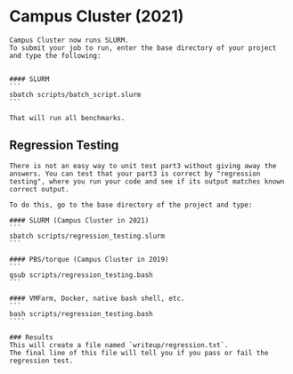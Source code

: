 # Campus Cluster (2021)

    Campus Cluster now runs SLURM.
    To submit your job to run, enter the base directory of your project and type the following:
    
    
    #### SLURM
    ```
    sbatch scripts/batch_script.slurm
    ```
    
    That will run all benchmarks.
    
## Regression Testing
    
    There is not an easy way to unit test part3 without giving away the answers. You can test that your part3 is correct by "regression testing", where you run your code and see if its output matches known correct output.
    
    To do this, go to the base directory of the project and type:
    
    #### SLURM (Campus Cluster in 2021)
    ```
    sbatch scripts/regression_testing.slurm
    ```
    
    #### PBS/torque (Campus Cluster in 2019)
    ```
    qsub scripts/regression_testing.bash
    ```
    
    #### VMFarm, Docker, native bash shell, etc.
    ```
    bash scripts/regression_testing.bash
    ````
    
    ### Results
    This will create a file named `writeup/regression.txt`.
    The final line of this file will tell you if you pass or fail the regression test.
